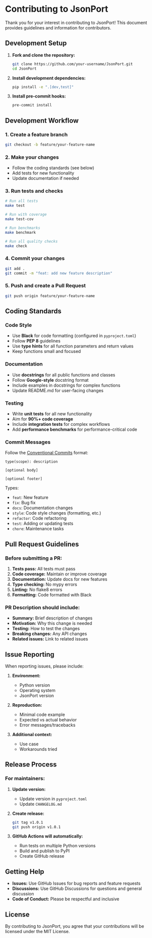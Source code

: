 # Contributing to JsonPort

Thank you for your interest in contributing to JsonPort! This document provides guidelines and information for contributors.

## Development Setup

1. **Fork and clone the repository:**
   ```bash
   git clone https://github.com/your-username/JsonPort.git
   cd JsonPort
   ```

2. **Install development dependencies:**
   ```bash
   pip install -e ".[dev,test]"
   ```

3. **Install pre-commit hooks:**
   ```bash
   pre-commit install
   ```

## Development Workflow

### 1. Create a feature branch
```bash
git checkout -b feature/your-feature-name
```

### 2. Make your changes
- Follow the coding standards (see below)
- Add tests for new functionality
- Update documentation if needed

### 3. Run tests and checks
```bash
# Run all tests
make test

# Run with coverage
make test-cov

# Run benchmarks
make benchmark

# Run all quality checks
make check
```

### 4. Commit your changes
```bash
git add .
git commit -m "feat: add new feature description"
```

### 5. Push and create a Pull Request
```bash
git push origin feature/your-feature-name
```

## Coding Standards

### Code Style
- Use **Black** for code formatting (configured in `pyproject.toml`)
- Follow **PEP 8** guidelines
- Use **type hints** for all function parameters and return values
- Keep functions small and focused

### Documentation
- Use **docstrings** for all public functions and classes
- Follow **Google-style** docstring format
- Include examples in docstrings for complex functions
- Update README.md for user-facing changes

### Testing
- Write **unit tests** for all new functionality
- Aim for **90%+ code coverage**
- Include **integration tests** for complex workflows
- Add **performance benchmarks** for performance-critical code

### Commit Messages
Follow the [Conventional Commits](https://www.conventionalcommits.org/) format:

```
type(scope): description

[optional body]

[optional footer]
```

Types:
- `feat`: New feature
- `fix`: Bug fix
- `docs`: Documentation changes
- `style`: Code style changes (formatting, etc.)
- `refactor`: Code refactoring
- `test`: Adding or updating tests
- `chore`: Maintenance tasks

## Pull Request Guidelines

### Before submitting a PR:
1. **Tests pass:** All tests must pass
2. **Code coverage:** Maintain or improve coverage
3. **Documentation:** Update docs for new features
4. **Type checking:** No mypy errors
5. **Linting:** No flake8 errors
6. **Formatting:** Code formatted with Black

### PR Description should include:
- **Summary:** Brief description of changes
- **Motivation:** Why this change is needed
- **Testing:** How to test the changes
- **Breaking changes:** Any API changes
- **Related issues:** Link to related issues

## Issue Reporting

When reporting issues, please include:

1. **Environment:**
   - Python version
   - Operating system
   - JsonPort version

2. **Reproduction:**
   - Minimal code example
   - Expected vs actual behavior
   - Error messages/tracebacks

3. **Additional context:**
   - Use case
   - Workarounds tried

## Release Process

### For maintainers:

1. **Update version:**
   - Update version in `pyproject.toml`
   - Update `CHANGELOG.md`

2. **Create release:**
   ```bash
   git tag v1.0.1
   git push origin v1.0.1
   ```

3. **GitHub Actions will automatically:**
   - Run tests on multiple Python versions
   - Build and publish to PyPI
   - Create GitHub release

## Getting Help

- **Issues:** Use GitHub Issues for bug reports and feature requests
- **Discussions:** Use GitHub Discussions for questions and general discussion
- **Code of Conduct:** Please be respectful and inclusive

## License

By contributing to JsonPort, you agree that your contributions will be licensed under the MIT License. 